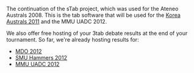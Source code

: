 The continuation of the sTab project, which was used for the Ateneo Australs 2008. This is the tab software that will be used for the [Korea Australs 2011](http://www.koreaaustrals2011.com/) and the MMU UADC 2012.

We also offer free hosting of your 3tab debate results at the end of your tournament. So far, we're already hosting results for:
  * [MDO 2012](http://mdo.3tab.org/)
  * [SMU Hammers 2012](http://smuhammers2012.3tab.org/)
  * [MMU UADC 2012](http://mmuuad2012.3tab.org/)